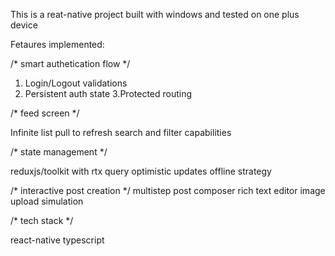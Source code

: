 This is a reat-native project built with windows and tested on one plus device

Fetaures implemented:

/* smart authetication flow */

  1. Login/Logout validations
  2. Persistent auth state
 3.Protected routing


/* feed screen */

Infinite list 
pull to refresh 
search and filter capabilities


/* state management */

reduxjs/toolkit with rtx query
optimistic updates
offline strategy

/* interactive post creation */
multistep post composer
rich text editor
image upload simulation

/* tech stack */

react-native
typescript

